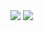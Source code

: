 <img align="center" src="https://github-readme-stats.vercel.app/api/top-langs/?username=revoxhere" /> <img align="center" src="https://github-readme-stats.vercel.app/api?username=revoxhere&show_icons=true" />
